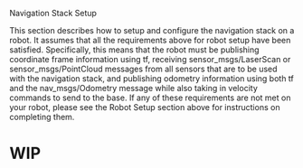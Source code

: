 Navigation Stack Setup

This section describes how to setup and configure the navigation stack on a robot. It assumes that all the requirements above for robot setup have been satisfied. Specifically, this means that the robot must be publishing coordinate frame information using tf, receiving sensor_msgs/LaserScan or sensor_msgs/PointCloud messages from all sensors that are to be used with the navigation stack, and publishing odometry information using both tf and the nav_msgs/Odometry message while also taking in velocity commands to send to the base. If any of these requirements are not met on your robot, please see the Robot Setup section above for instructions on completing them. 

# WIP

